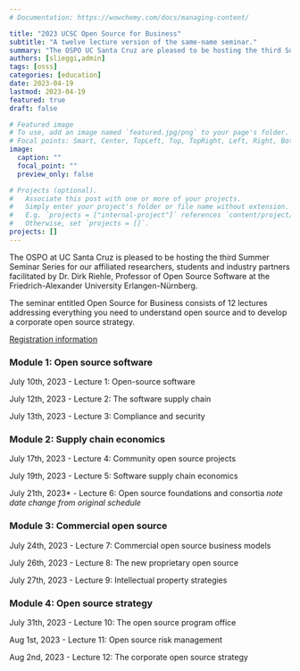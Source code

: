 ```yaml
---
# Documentation: https://wowchemy.com/docs/managing-content/

title: "2023 UCSC Open Source for Business"
subtitle: "A twelve lecture version of the same-name seminar."
summary: "The OSPO UC Santa Cruz are pleased to be hosting the third Summer Seminar Series for our affiliated researchers, students and industry partners facilitated by Dr. Dirk Riehle, Professor of Open Source Software at the Friedrich-Alexander University Erlangen-Nürnberg. The seminar entitled Open Source for Business consists of 12 lectures addressing everything you need to understand open source and to develop a corporate open source strategy. "
authors: [slieggi,admin]
tags: [osss]
categories: [education]
date: 2023-04-19
lastmod: 2023-04-19
featured: true
draft: false

# Featured image
# To use, add an image named `featured.jpg/png` to your page's folder.
# Focal points: Smart, Center, TopLeft, Top, TopRight, Left, Right, BottomLeft, Bottom, BottomRight.
image:
  caption: ""
  focal_point: ""
  preview_only: false

# Projects (optional).
#   Associate this post with one or more of your projects.
#   Simply enter your project's folder or file name without extension.
#   E.g. `projects = ["internal-project"]` references `content/project/deep-learning/index.md`.
#   Otherwise, set `projects = []`.
projects: []
---
```


The OSPO at UC Santa Cruz is pleased to be hosting the third Summer Seminar Series for our affiliated researchers, students and industry partners facilitated by Dr. Dirk Riehle, Professor of Open Source Software at the Friedrich-Alexander University Erlangen-Nürnberg. 

The seminar entitled Open Source for Business consists of 12 lectures addressing everything you need to understand open source and to develop a corporate open source strategy. 

[Registration information](https://forms.gle/AYaXTQTFNT3sHkxf9)


### Module 1: Open source software 
July 10th, 2023 - Lecture 1: Open-source software  

July 12th, 2023 - Lecture 2: The software supply chain  

July 13th, 2023 - Lecture 3: Compliance and security  

### Module 2: Supply chain economics 
July 17th, 2023 - Lecture 4: Community open source projects  

July 19th, 2023 - Lecture 5: Software supply chain economics  

July 21th, 2023* - Lecture 6: Open source foundations and consortia  *note date change from original schedule*

### Module 3: Commercial open source 
July 24th, 2023 - Lecture 7: Commercial open source business models  

July 26th, 2023 - Lecture 8: The new proprietary open source  

July 27th, 2023 - Lecture 9: Intellectual property strategies  

### Module 4: Open source strategy 
July 31th, 2023 - Lecture 10: The open source program office  

Aug 1st, 2023 - Lecture 11: Open source risk management  

Aug 2nd, 2023 - Lecture 12: The corporate open source strategy  
